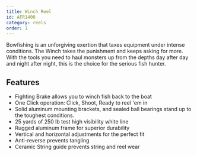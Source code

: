 ```yaml
---
title: Winch Reel
id: AFR1400
category: reels
order: 1
---
```


Bowfishing is an unforgiving exertion that taxes equipment under intense conditions. The Winch takes the punishment and keeps asking for more. With the tools you need to haul monsters up from the depths day after day and night after night, this is the choice for the serious fish hunter.

## Features
- Fighting Brake allows you to winch fish back to the boat
- One Click operation: Click, Shoot, Ready to reel 'em in
- Solid aluminum mounting brackets, and sealed ball bearings stand up to the toughest conditions.
- 25 yards of 250 lb test high visibility white line
- Rugged aluminum frame for superior durability
- Vertical and horizontal adjustments for the perfect fit
- Anti-reverse prevents tangling
- Ceramic String guide prevents string and reel wear